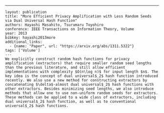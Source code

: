 ---
    layout: publication
    title: "More Efficient Privacy Amplification with Less Random Seeds via Dual Universal Hash Function"
    authors: Hayashi Masahito, Tsurumaru Toyohiro
    conference: IEEE Transactions on Information Theory, Volume
    year: 2013
    bibkey: hayashi2013more
    additional_links:
      - {name: "Paper", url: "https://arxiv.org/abs/1311.5322"}
    tags: ['Volume']
    ---
    We explicitly construct random hash functions for privacy amplification (extractors) that require smaller random seed lengths than the previous literature, and still allow efficient implementations with complexity $O(n\log n)$ for input length $n$. The key idea is the concept of dual universal$_2$ hash function introduced recently. We also use a new method for constructing extractors by concatenating $\delta$-almost dual universal$_2$ hash functions with other extractors. Besides minimizing seed lengths, we also introduce methods that allow one to use non-uniform random seeds for extractors. These methods can be applied to a wide class of extractors, including dual universal$_2$ hash function, as well as to conventional universal$_2$ hash functions.